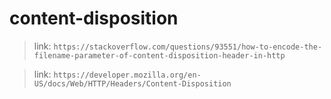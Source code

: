 # content-disposition

> link: `https://stackoverflow.com/questions/93551/how-to-encode-the-filename-parameter-of-content-disposition-header-in-http`

> link: `https://developer.mozilla.org/en-US/docs/Web/HTTP/Headers/Content-Disposition`
